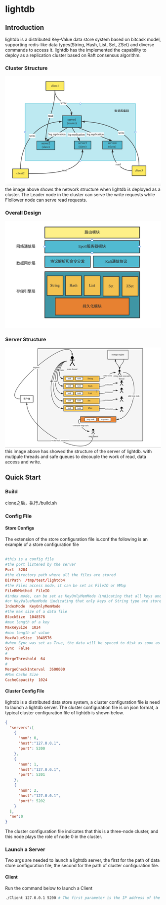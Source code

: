 # lightdb


## Introduction
lightdb is a distributed Key-Value data store system based on bitcask model, supporting redis-like data types(String, Hash, List, Set, ZSet) and diverse commands to access it. lightdb has the implemented the capability to deploy as a replication cluster based on Raft consensus algorithm.

### Cluster Structure
![](imgs/cluster_structure.png)
the image above shows the network structure when lightdb is deployed as a cluster. The Leader node in the cluster can serve the write requests while Flollower node can serve read requests.

### Overall Design

![](imgs/overall_design.png)

### Server Structure
![](imgs/server_structure.png)
this image above has showed the structure of the server of lightdb. with mutipule threads and safe queues to decouple the work of read, data access and write.

## Quick Start

### Build
clone之后，执行./build.sh

### Config File

#### Store Configs
The extension of the store configuration file is.conf
the following is an example of a store configuration file

```conf

#this is a config file
#the port listened by the server
Port  5204
#the directory path where all the files are stored
DirPath  /tmp/test/lightdb4
#the Files access mode，it can be set as FileIO or MMap
FileRWMethod  FileIO
#index mode, can be set as KeyOnlyMemMode（indicating that all keys and values of String type are store in memory）
#or KeyValueMemMode（indicating that only keys of String type are stored in memory）
IndexMode  KeyOnlyMemMode
#the max size of a data file
BlockSize  1048576
#max length of a key
MaxKeySize  1024
#max length of value
MaxValueSize  1048576
#when Sync was set as True, the data will be synced to disk as soon as the write request was served, if the Sync was set as False, data will be be synced to disk when the OS flushed.
Sync  False
#
MergeThreshold  64
#
MergeCheckInterval  3600000
#Max Cache Size
CacheCapacity  1024

```

#### Cluster Config File
lightdb is a distributed data store system, a cluster configuration file is need to launch a lightdb server. The cluster configuration file is on json format, a typical cluster configuration file of lightdb is shown below.
```json
{
  "servers":[
    {
      "num": 0,
      "host":"127.0.0.1",
      "port": 5200
    },
    {
      "num": 1,
      "host":"127.0.0.1",
      "port": 5201
    },
    {
      "num": 2,
      "host":"127.0.0.1",
      "port": 5202
    }
  ],
  "me":0
}
```
The cluster configuration file indicates that this is a three-node cluster, and this node plays the role of node 0 in the cluster.


### Launch a Server
Two args are needed to launch a lightdb server, the first for the path of data store configuration file, the second for the path of cluster configuration file.



#### Client
Run the command below to launch a Client
```sh
./Client 127.0.0.1 5200 # The first parameter is the IP address of the connected server, and the second parameter is the port number
```















